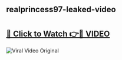 ## realprincess97-leaked-video 

# <h2><a href="http://freeplayer.one?title=realprincess97-leaked-video&ref=21J">🔗 Click to Watch 👉🔴 VIDEO</a></h2>

<a href="http://freeplayer.one?title=realprincess97-leaked-video&ref=21J" rel="nofollow" data-target="animated-image.originalLink"><img src="https://i.ibb.co.com/xMMVF88/686577567.gif" alt="Viral Video Original" style="max-width: 100%; display: inline-block;" data-target="animated-image.originalImage"></a>

